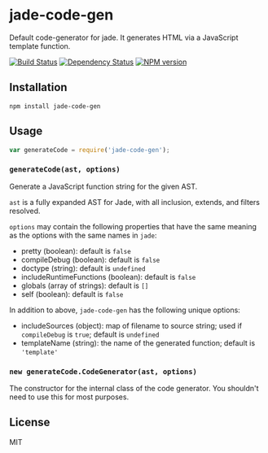 # jade-code-gen

Default code-generator for jade.  It generates HTML via a JavaScript template function.

[![Build Status](https://img.shields.io/travis/jadejs/jade-code-gen/master.svg)](https://travis-ci.org/jadejs/jade-code-gen)
[![Dependency Status](https://img.shields.io/gemnasium/jadejs/jade-code-gen.svg)](https://gemnasium.com/jadejs/jade-code-gen)
[![NPM version](https://img.shields.io/npm/v/jade-code-gen.svg)](https://www.npmjs.org/package/jade-code-gen)

## Installation

    npm install jade-code-gen

## Usage

```js
var generateCode = require('jade-code-gen');
```

### `generateCode(ast, options)`

Generate a JavaScript function string for the given AST.

`ast` is a fully expanded AST for Jade, with all inclusion, extends, and filters resolved.

`options` may contain the following properties that have the same meaning as the options with the same names in `jade`:

 - pretty (boolean): default is `false`
 - compileDebug (boolean): default is `false`
 - doctype (string): default is `undefined`
 - includeRuntimeFunctions (boolean): default is `false`
 - globals (array of strings): default is `[]`
 - self (boolean): default is `false`

In addition to above, `jade-code-gen` has the following unique options:

 - includeSources (object): map of filename to source string; used if `compileDebug` is `true`; default is `undefined`
 - templateName (string): the name of the generated function; default is `'template'`

### `new generateCode.CodeGenerator(ast, options)`

The constructor for the internal class of the code generator. You shouldn't need to use this for most purposes.

## License

  MIT
